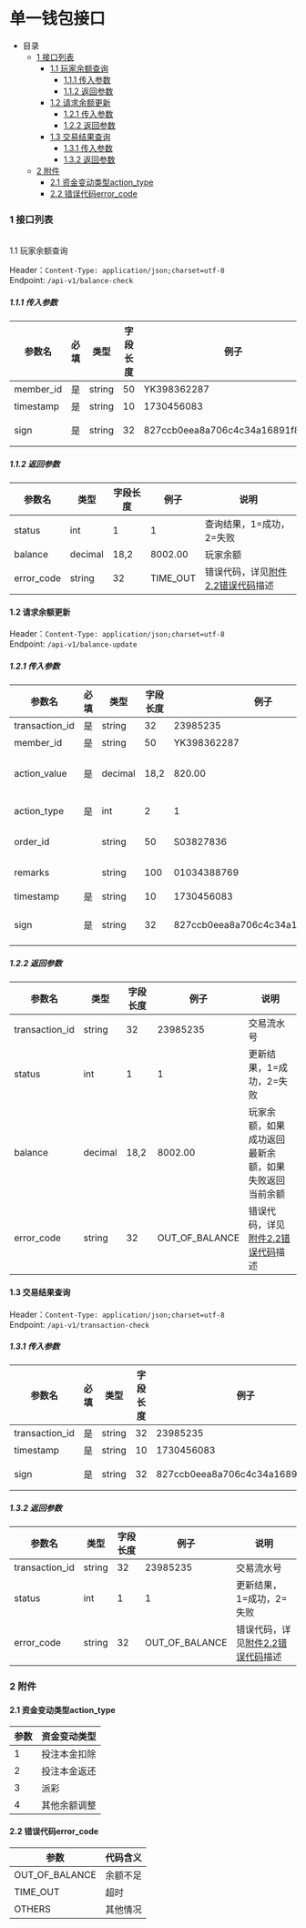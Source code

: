 # 单一钱包接口

- 目录
  + [1 接口列表](#1-----)
    + [1.1 玩家余额查询](#11-----)
      + [1.1.1 传入参数](#111-----)
      + [1.1.2 返回参数](#112-----)
    + [1.2 请求余额更新](#12-----)
      + [1.2.1 传入参数](#121-----)
      + [1.2.2 返回参数](#122-----)
    + [1.3 交易结果查询](#13-----)
      + [1.3.1 传入参数](#131-----)
      + [1.3.2 返回参数](#132-----)
  + [2 附件](#2-----)
    + [2.1 资金变动类型action_type](#21-----)
    + [2.2 错误代码error_code](#22-----)

### <span id="1-----">1 接口列表</span>
<br>
<span id="11-----">1.1 玩家余额查询</span>

Header：`Content-Type: application/json;charset=utf-8`
<br>
Endpoint: `/api-v1/balance-check`

##### <span id="111-----">1.1.1 传入参数</span>

| 参数名      | 必填 | 类型    | 字段长度 | 例子     | 说明        |
| ----------- | ---- | ------- | -------- | -------- | ------------------------ |
| member_id   | 是   | string     | 50        | YK398362287        | 渠道玩家ID |
| timestamp  |  是   | string  | 10      |  1730456083   | 时间戳  |
| sign  |  是   | string  | 32    |  827ccb0eea8a706c4c34a16891f84e7b  | md5(member_id+timestamp+密钥)    |

##### <span id="112-----">1.1.2 返回参数</span>

| 参数名 | 类型   | 字段长度 | 例子    | 说明      |
| ------ | ------ | -------- | ------- | -------------------------------------------- |
| status    | int | 1  |    1     | 查询结果，1=成功，2=失败 |
| balance    | decimal | 18,2   | 8002.00 | 玩家余额   |
| error_code    | string | 32      |  TIME_OUT  | 错误代码，详见[附件2.2错误代码](#22-----)描述  |

#### <span id="12-----">1.2 请求余额更新</span>

Header：`Content-Type: application/json;charset=utf-8`
<br>
Endpoint: `/api-v1/balance-update`

##### <span id="121-----">1.2.1 传入参数</span>

| 参数名      | 必填 | 类型    | 字段长度 | 例子     | 说明                     |
| ----------- | ---- | ------- | -------- | -------- | ------------------------ |
| transaction_id       | 是   | string  | 32       |     23985235     | 交易流水号       |
| member_id   | 是   | string     | 50        | YK398362287        | 渠道玩家ID |
| action_value     | 是   | decimal | 18,2    | 820.00  | 资金变动的金额，正数代表增加，负数代表扣减，例如100代表余额增加100，-200代表余额扣减200  |
| action_type | 是   | int | 2    | 1  | 资金变动类型，详见[附件2.1资金变动类型](#21-----)描述      |
| order_id |    | string | 50    | S03827836  | 订单号，如涉及投注订单则传入订单号；如果不涉及订单，可能为空    |
| remarks |    | string | 100    | 01034388769  | 备注，如资金变动类型为余额调整则为空   |
| timestamp  |   是   | string  | 10      |  1730456083   | 时间戳  |
| sign  |  是   | string  | 32    |  827ccb0eea8a706c4c34a16891f84e7b  | md5(transaction_id+member_id+<br>action_value+action_type+<br>timestamp+密钥)    |

##### <span id="122-----">1.2.2 返回参数</span>

| 参数名 | 类型   | 字段长度 | 例子    | 说明                                         |
| ------ | ------ | -------- | ------- | -------------------------------------------- |
| transaction_id         | string  | 32      |  23985235     | 交易流水号       |
| status    | int | 1  |    1     | 更新结果，1=成功，2=失败 |
| balance    | decimal | 18,2   | 8002.00 | 玩家余额，如果成功返回最新余额，如果失败返回当前余额   |
| error_code    | string | 32      |  OUT_OF_BALANCE  | 错误代码，详见[附件2.2错误代码](#22-----)描述  |


#### <span id="13-----">1.3 交易结果查询</span>

Header：`Content-Type: application/json;charset=utf-8`
<br>
Endpoint: `/api-v1/transaction-check`

##### <span id="131-----">1.3.1 传入参数</span>

| 参数名      | 必填 | 类型    | 字段长度 | 例子     | 说明                     |
| ----------- | ---- | ------- | -------- | -------- | ------------------------ |
| transaction_id       | 是   | string  | 32       |     23985235     | 交易流水号       |
| timestamp  |   是   | string  | 10      |  1730456083   | 时间戳  |
| sign  |  是   | string  | 32    |  827ccb0eea8a706c4c34a16891f84e7b  | md5(transaction_id+timestamp+密钥)    |

##### <span id="132-----">1.3.2 返回参数</span>

| 参数名 | 类型   | 字段长度 | 例子    | 说明                                         |
| ------ | ------ | -------- | ------- | -------------------------------------------- |
| transaction_id         | string  | 32      |  23985235     | 交易流水号       |
| status    | int | 1  |    1     | 更新结果，1=成功，2=失败 |
| error_code    | string | 32      |  OUT_OF_BALANCE  | 错误代码，详见[附件2.2错误代码](#22-----)描述  |

### <span id="2-----">2 附件</span>

#### <span id="21-----">2.1 资金变动类型action_type</span>

| 参数   | 资金变动类型     |
| ---- | -------- |
| 1    | 投注本金扣除 |
| 2    | 投注本金返还 |
| 3    | 派彩 |
| 4    | 其他余额调整 |

#### <span id="22-----">2.2 错误代码error_code</span>

| 参数   | 代码含义     |
| ---- | -------- |
| OUT_OF_BALANCE | 余额不足 |
| TIME_OUT | 超时 |
| OTHERS  | 其他情况 |
